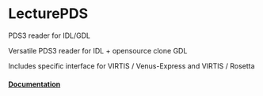 # LecturePDS
PDS3 reader for IDL/GDL

Versatile PDS3 reader for IDL + opensource clone GDL

Includes specific interface for VIRTIS / Venus-Express and VIRTIS / Rosetta

#### [Documentation](Virtispds_3.2.pdf)
